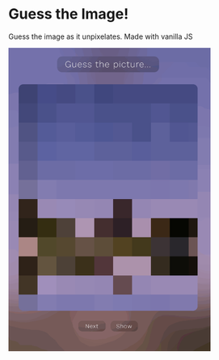 # Guess the Image!

Guess the image as it unpixelates. Made with vanilla JS

<img src="https://github.com/colord/image-guesser/blob/main/image-guess-ui.gif?raw=true" width="400" height="600">

